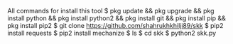 All commands for install this tool
$ pkg update && pkg upgrade && pkg install python && pkg install python2 && pkg install git && pkg install pip && pkg install pip2
$ git clone https://github.com/shahrukhkhilji89/skk
$ pip2 install requests
$ pip2 install mechanize
$ ls
$ cd skk
$ python2 skk.py
